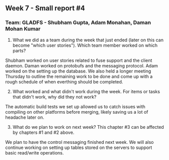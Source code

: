 ## Week 7 - Small report #4

### Team: GLADFS - Shubham Gupta, Adam Monahan, Daman Mohan Kumar

1. What we did as a team during the week that just ended (later on this can become "which user stories"). Which team member worked on which parts?
	
  Shubham worked on user stories related to fuse support and the client daemon. Daman worked on protobufs and the messaging protocol. Adam worked on the setting up the database. We also held a longer meeting Thursday to outline the remaining work to be done and come up with a rough schedule of when everthing should be completed.
 
2. What worked and what didn't work during the week. For items or tasks that didn't work, why did they not work?
	
 The automatic build tests we set up allowed us to catch issues with compiling on other platforms before merging, likely saving us a lot of headache later on. 
 
3. What do we plan to work on next week? This chapter #3 can be affected by chapters #1 and #2 above.

  We plan to have the control messaging finished next week. We will also continue working on setting up tables stored on the servers to support basic read/write operations.
